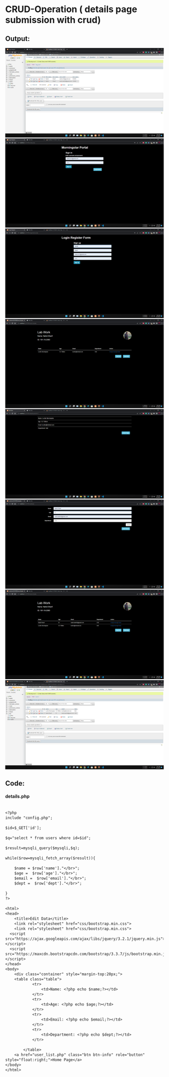 # CRUD-Operation ( details page submission with crud)
## Output:
![curd-Op](https://github.com/Nahid-S/WElabLuciferx/blob/main/output/Screenshot%20(54).png)
![curd-Op](https://github.com/Nahid-S/WElabLuciferx/blob/main/output/Screenshot%20(55).png)
![curd-Op](https://github.com/Nahid-S/WElabLuciferx/blob/main/output/Screenshot%20(56).png)
![curd-Op](https://github.com/Nahid-S/WElabLuciferx/blob/main/output/Screenshot%20(57).png)
![curd-Op](https://github.com/Nahid-S/WElabLuciferx/blob/main/output/Screenshot%20(58).png)
![curd-Op](https://github.com/Nahid-S/WElabLuciferx/blob/main/output/Screenshot%20(59).png)
![curd-Op](https://github.com/Nahid-S/WElabLuciferx/blob/main/output/Screenshot%20(60).png)
![curd-Op](https://github.com/Nahid-S/WElabLuciferx/blob/main/output/Screenshot%20(61).png)


## Code: 

#### details.php


````

<?php
include "config.php";

$id=$_GET['id'];

$q="select * from users where id=$id";

$result=mysqli_query($mysqli,$q);

while($row=mysqli_fetch_array($result)){

    $name = $row['name']."</br>";
    $age =  $row['age']."</br>";
    $email =  $row['email']."</br>";
    $dept =  $row['dept']."</br>";

}
?>

<html>
<head>
	<title>Edit Data</title>
	<link rel="stylesheet" href="css/bootstrap.min.css">
	<link rel="stylesheet" href="css/bootstrap.min.css">
  <script src="https://ajax.googleapis.com/ajax/libs/jquery/3.2.1/jquery.min.js"></script>
  <script src="https://maxcdn.bootstrapcdn.com/bootstrap/3.3.7/js/bootstrap.min.js"></script>
</head>
<body>
	<div class="container" style="margin-top:20px;">
	<table class="table">
			<tr>
				<td>Name: <?php echo $name;?></td>
			</tr>
			<tr>
				<td>Age: <?php echo $age;?></td>
			</tr>
			<tr>
				<td>Email: <?php echo $email;?></td>
			</tr>
			<tr>
				<td>Department: <?php echo $dept;?></td>
			</tr>
			
		</table>
	<a href="user_list.php" class="btn btn-info" role="button" style="float:right;">Home Page</a>
</body>
</html>
````
